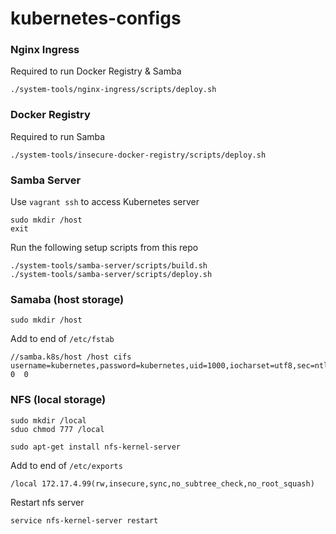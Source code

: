 # kubernetes-configs

### Nginx Ingress
Required to run Docker Registry & Samba
```
./system-tools/nginx-ingress/scripts/deploy.sh
```

### Docker Registry
Required to run Samba
```
./system-tools/insecure-docker-registry/scripts/deploy.sh
```

### Samba Server
Use `vagrant ssh` to access Kubernetes server

```
sudo mkdir /host
exit
```

Run the following setup scripts from this repo
```
./system-tools/samba-server/scripts/build.sh
./system-tools/samba-server/scripts/deploy.sh
```

### Samaba (host storage)
```
sudo mkdir /host
```

Add to end of `/etc/fstab`

```
//samba.k8s/host /host cifs  username=kubernetes,password=kubernetes,uid=1000,iocharset=utf8,sec=ntlm  0  0
```

### NFS (local storage)
```
sudo mkdir /local
sduo chmod 777 /local
```

```
sudo apt-get install nfs-kernel-server
```

Add to end of `/etc/exports`
```
/local 172.17.4.99(rw,insecure,sync,no_subtree_check,no_root_squash)
```

Restart nfs server
```
service nfs-kernel-server restart
```
